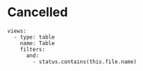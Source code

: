 # Cancelled

```base
views:
  - type: table
    name: Table
    filters:
      and:
        - status.contains(this.file.name)

```
